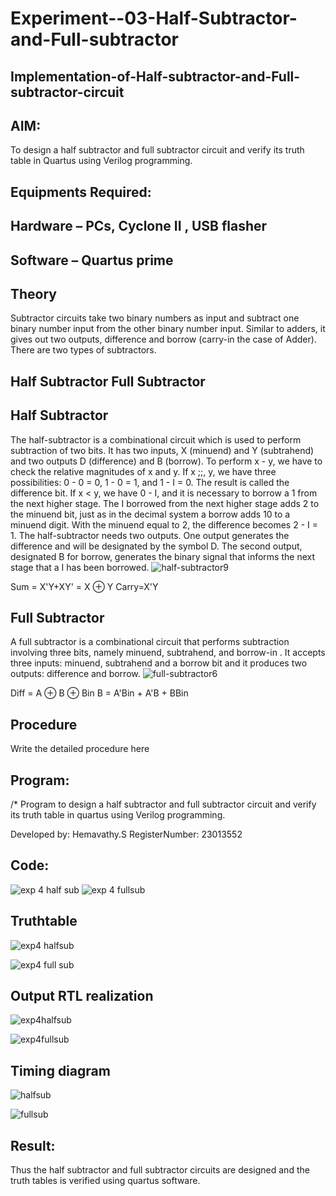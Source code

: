 # Experiment--03-Half-Subtractor-and-Full-subtractor
## Implementation-of-Half-subtractor-and-Full-subtractor-circuit
## AIM:
To design a half subtractor and full subtractor circuit and verify its truth table in Quartus using Verilog programming.

## Equipments Required:
## Hardware – PCs, Cyclone II , USB flasher
## Software – Quartus prime
## Theory
Subtractor circuits take two binary numbers as input and subtract one binary number input from the other binary number input. Similar to adders, it gives out two outputs, difference and borrow (carry-in the case of Adder). There are two types of subtractors.

## Half Subtractor Full Subtractor
## Half Subtractor
The half-subtractor is a combinational circuit which is used to perform subtraction of two bits. It has two inputs, X (minuend) and Y (subtrahend) and two outputs D (difference) and B (borrow). To perform x - y, we have to check the relative magnitudes of x and y. If x ;;, y, we have three possibilities: 0 - 0 = 0, 1 - 0 = 1, and 1 - I = 0. The result is called the difference bit. If x < y, we have 0 - I, and it is necessary to borrow a 1 from the next higher stage. The I borrowed from the next higher stage adds 2 to the minuend bit, just as in the decimal system a borrow adds 10 to a minuend digit. With the minuend equal to 2, the difference becomes 2 - I = 1. The half-subtractor needs two outputs. One output generates the difference and will be designated by the symbol D. The second output, designated B for borrow, generates the binary signal that informs the next stage that a I has been borrowed.
![half-subtractor9](https://user-images.githubusercontent.com/36288975/166112538-58c3bc7c-ee5d-4e6a-ac8d-8e8328efe27a.png)


Sum = X'Y+XY' = X ⊕ Y
Carry=X'Y

## Full Subtractor
A full subtractor is a combinational circuit that performs subtraction involving three bits, namely minuend, subtrahend, and borrow-in . It accepts three inputs: minuend, subtrahend and a borrow bit and it produces two outputs: difference and borrow. 
![full-subtractor6](https://user-images.githubusercontent.com/36288975/166112541-24c68359-3de8-4674-ae22-8272ffc385ed.png)


Diff = A ⊕ B ⊕ Bin B = A'Bin + A'B + BBin

## Procedure



Write the detailed procedure here 


## Program:
/*
Program to design a half subtractor and full subtractor circuit and verify its truth table in quartus using Verilog programming.


Developed by: Hemavathy.S
RegisterNumber: 23013552 



## Code: 
![exp 4 half sub](https://github.com/Hemaatchu/Experiment--03-Half-Subtractor-and-Full-subtractor/assets/147328300/f701d982-8ad6-4b69-a01a-0eae610266d0)
![exp 4 fullsub](https://github.com/Hemaatchu/Experiment--03-Half-Subtractor-and-Full-subtractor/assets/147328300/2692913b-1c5b-4e13-8f70-3f5e0b37c399)


## Truthtable
![exp4 halfsub](https://github.com/Hemaatchu/Experiment--03-Half-Subtractor-and-Full-subtractor/assets/147328300/02cc0094-56e1-4b0e-8c92-27440279a610)

![exp4 full sub](https://github.com/Hemaatchu/Experiment--03-Half-Subtractor-and-Full-subtractor/assets/147328300/81bc5ff0-32d0-4e36-af3e-262b0653f382)


## Output RTL realization
![exp4halfsub](https://github.com/Hemaatchu/Experiment--03-Half-Subtractor-and-Full-subtractor/assets/147328300/2735e144-48c1-43eb-896d-ad79b925f205)

![exp4fullsub](https://github.com/Hemaatchu/Experiment--03-Half-Subtractor-and-Full-subtractor/assets/147328300/41071d8a-f790-451e-9c1c-188eed444509)


## Timing diagram 
![halfsub](https://github.com/Hemaatchu/Experiment--03-Half-Subtractor-and-Full-subtractor/assets/147328300/399e292c-87ed-4407-aa7e-e45faaf4779d)

![fullsub](https://github.com/Hemaatchu/Experiment--03-Half-Subtractor-and-Full-subtractor/assets/147328300/0b57ab5b-47d1-49d9-891c-7554cd7819d7)



## Result:
Thus the half subtractor and full subtractor circuits are designed and the truth tables is verified using quartus software.
